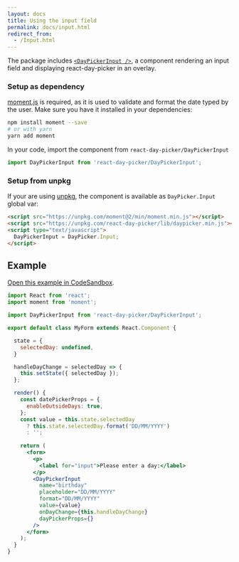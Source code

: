 ```yaml
---
layout: docs
title: Using the input field
permalink: docs/input.html
redirect_from: 
  - /Input.html
---
```


The package includes [`<DayPickerInput />`](api-input.md), a component rendering an input field and displaying react-day-picker in an overlay.

### Setup as dependency

[moment.js](https://momentjs.com/) is required, as it is used to validate and format the date typed by the user. Make sure you have it installed in your dependencies:

```bash
npm install moment --save
# or with yarn
yarn add moment
```

In your code, import the component from `react-day-picker/DayPickerInput`
  
```js
import DayPickerInput from 'react-day-picker/DayPickerInput';
```

### Setup from unpkg

If your are using [unpkg](https://unpkg.com), the component is available as `DayPicker.Input` global var:

```html
<script src="https://unpkg.com/moment@2/min/moment.min.js"></script>
<script src="https://unpkg.com/react-day-picker/lib/daypicker.min.js"></script>
<script type="text/javascript">
  DayPickerInput = DayPicker.Input;
</script>
```

## Example

[Open this example in CodeSandbox](https://codesandbox.io/s/4qWp4zR7).

```jsx
import React from 'react';
import moment from 'moment';

import DayPickerInput from 'react-day-picker/DayPickerInput';

export default class MyForm extends React.Component {

  state = {
    selectedDay: undefined,
  }

  handleDayChange = selectedDay => {
    this.setState({ selectedDay });
  };

  render() {
    const datePickerProps = {
      enableOutsideDays: true,
    };
    const value = this.state.selectedDay 
      ? this.state.selectedDay.format('DD/MM/YYYY') 
      : '';
      
    return (
      <form>
        <p>
          <label for="input">Please enter a day:</label>
        </p>
        <DayPickerInput
          name="birthday"
          placeholder="DD/MM/YYYY"
          format="DD/MM/YYYY"
          value={value}
          onDayChange={this.handleDayChange}
          dayPickerProps={}
        />
      </form>
    );
  }
}
```
